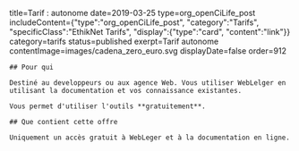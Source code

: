 title=Tarif : autonome
date=2019-03-25
type=org_openCiLife_post
includeContent={"type":"org_openCiLife_post", "category":"Tarifs", "specificClass":"EthikNet Tarifs", "display":{"type":"card", "content":"link"}}
category=tarifs
status=published
exerpt=Tarif autonome
contentImage=images/cadena_zero_euro.svg
displayDate=false
order=912
~~~~~~
## Pour qui

Destiné au developpeurs ou aux agence Web. Vous utiliser WebLelger en utilisant la documentation et vos connaissance existantes.

Vous permet d'utiliser l'outils **gratuitement**.

## Que contient cette offre

Uniquement un accès gratuit à WebLeger et à la documentation en ligne.